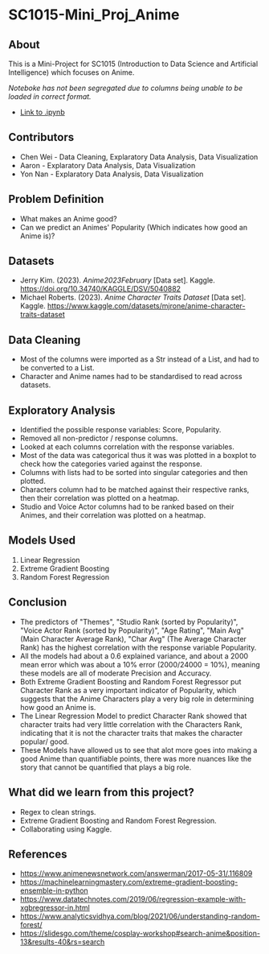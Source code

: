 # SC1015-Mini_Proj_Anime

## About

This is a Mini-Project for SC1015 (Introduction to Data Science and Artificial Intelligence) which focuses on Anime.

<i>Noteboke has not been segregated due to columns being unable to be loaded in correct format.</i>
- [Link to .ipynb](https://github.com/CW-meow/SC1015-Mini_Proj_Anime/blob/main/Project.ipynb)


## Contributors

- Chen Wei - Data Cleaning, Explaratory Data Analysis, Data Visualization
- Aaron - Explaratory Data Analysis, Data Visualization
- Yon Nan - Explaratory Data Analysis, Data Visualization

## Problem Definition

- What makes an Anime good?
- Can we predict an Animes' Popularity (Which indicates how good an Anime is)?

## Datasets

- Jerry Kim. (2023). <i>Anime2023February</i> [Data set]. Kaggle. <https://doi.org/10.34740/KAGGLE/DSV/5040882>
- Michael Roberts. (2023). <i>Anime Character Traits Dataset</i> [Data set]. Kaggle. <https://www.kaggle.com/datasets/mjrone/anime-character-traits-dataset>

## Data Cleaning

- Most of the columns were imported as a Str instead of a List, and had to be converted to a List.
- Character and Anime names had to be standardised to read across datasets.

## Exploratory Analysis

- Identified the possible response variables: Score, Popularity.
- Removed all non-predictor / response columns.
- Looked at each columns correlation with the response variables.
- Most of the data was categorical thus it was was plotted in a boxplot to check how the categories varied against the response.
- Columns with lists had to be sorted into singular categories and then plotted.
- Characters column had to be matched against their respective ranks, then their correlation was plotted on a heatmap.
- Studio and Voice Actor columns had to be ranked based on their Animes, and their correlation was plotted on a heatmap.

## Models Used

1. Linear Regression
2. Extreme Gradient Boosting
3. Random Forest Regression

## Conclusion

- The predictors of "Themes", "Studio Rank (sorted by Popularity)", "Voice Actor Rank (sorted by Popularity)", "Age Rating", "Main Avg" (Main Character Average Rank), "Char Avg" (The Average Character Rank) has the highest correlation with the response variable Popularity.
- All the models had about a 0.6 explained variance, and about a 2000 mean error which was about a 10% error (2000/24000 = 10%), meaning these models are all of moderate Precision and Accuracy.
- Both Extreme Gradient Boosting and Random Forest Regressor put Character Rank as a very important indicator of Popularity, which suggests that the Anime Characters play a very big role in determining how good an Anime is.
- The Linear Regression Model to predict Character Rank showed that character traits had very little correlation with the Characters Rank, indicating that it is not the character traits that makes the character popular/ good.
- These Models have allowed us to see that alot more goes into making a good Anime than quantifiable points, there was more nuances like the story that cannot be quantified that plays a big role.

## What did we learn from this project?

- Regex to clean strings.
- Extreme Gradient Boosting and Random Forest Regression.
- Collaborating using Kaggle.

## References

- <https://www.animenewsnetwork.com/answerman/2017-05-31/.116809>
- <https://machinelearningmastery.com/extreme-gradient-boosting-ensemble-in-python>
- <https://www.datatechnotes.com/2019/06/regression-example-with-xgbregressor-in.html>
- <https://www.analyticsvidhya.com/blog/2021/06/understanding-random-forest/>
- <https://slidesgo.com/theme/cosplay-workshop#search-anime&position-13&results-40&rs=search>
